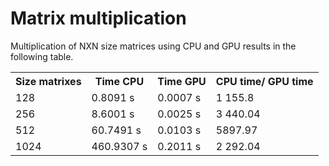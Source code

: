 
<b><h1>Matrix multiplication</h1></b>
 
Multiplication of NXN size matrices using CPU and GPU results in the following table.
 
<html>
 <head>
  <meta charset="utf-8">
 </head>
 <body>
   <table>
   <tr>
    <th>Size 
    matrixes</th>
    <th>Time CPU</th>
    <th>Time GPU</th>
    <th>CPU time/ GPU time</th>
   </tr>
   <tr><td>128</td><td>0.8091 s</td><td>0.0007 s</td><td>1 155.8</td></tr>
   <tr><td>256</td><td>8.6001 s</td><td>0.0025 s</td><td>3 440.04</td></tr>
   <tr><td>512</td><td>60.7491 s</td><td>0.0103 s</td><td>5897.97</td></tr>
   <tr><td>1024</td><td>460.9307 s</td><td>0.2011 s</td><td>2 292.04</td></tr>
  </table>
 </body>
</html>
